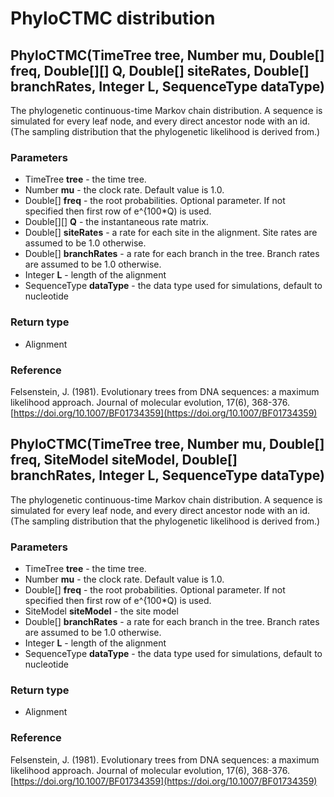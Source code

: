PhyloCTMC distribution
======================
PhyloCTMC(TimeTree **tree**, Number **mu**, Double[] **freq**, Double[][] **Q**, Double[] **siteRates**, Double[] **branchRates**, Integer **L**, SequenceType **dataType**)
----------------------------------------------------------------------------------------------------------------------------------------------------------------------------

The phylogenetic continuous-time Markov chain distribution. A sequence is simulated for every leaf node, and every direct ancestor node with an id.(The sampling distribution that the phylogenetic likelihood is derived from.)

### Parameters

- TimeTree **tree** - the time tree.
- Number **mu** - the clock rate. Default value is 1.0.
- Double[] **freq** - the root probabilities. Optional parameter. If not specified then first row of e^{100*Q) is used.
- Double[][] **Q** - the instantaneous rate matrix.
- Double[] **siteRates** - a rate for each site in the alignment. Site rates are assumed to be 1.0 otherwise.
- Double[] **branchRates** - a rate for each branch in the tree. Branch rates are assumed to be 1.0 otherwise.
- Integer **L** - length of the alignment
- SequenceType **dataType** - the data type used for simulations, default to nucleotide

### Return type

- Alignment

### Reference

Felsenstein, J. (1981). Evolutionary trees from DNA sequences: a maximum likelihood approach. Journal of molecular evolution, 17(6), 368-376.[https://doi.org/10.1007/BF01734359](https://doi.org/10.1007/BF01734359)

PhyloCTMC(TimeTree **tree**, Number **mu**, Double[] **freq**, SiteModel **siteModel**, Double[] **branchRates**, Integer **L**, SequenceType **dataType**)
-----------------------------------------------------------------------------------------------------------------------------------------------------------

The phylogenetic continuous-time Markov chain distribution. A sequence is simulated for every leaf node, and every direct ancestor node with an id.(The sampling distribution that the phylogenetic likelihood is derived from.)

### Parameters

- TimeTree **tree** - the time tree.
- Number **mu** - the clock rate. Default value is 1.0.
- Double[] **freq** - the root probabilities. Optional parameter. If not specified then first row of e^{100*Q) is used.
- SiteModel **siteModel** - the site model
- Double[] **branchRates** - a rate for each branch in the tree. Branch rates are assumed to be 1.0 otherwise.
- Integer **L** - length of the alignment
- SequenceType **dataType** - the data type used for simulations, default to nucleotide

### Return type

- Alignment

### Reference

Felsenstein, J. (1981). Evolutionary trees from DNA sequences: a maximum likelihood approach. Journal of molecular evolution, 17(6), 368-376.[https://doi.org/10.1007/BF01734359](https://doi.org/10.1007/BF01734359)

